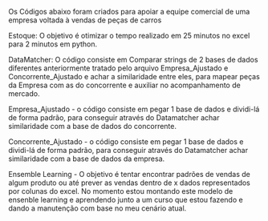 Os Códigos abaixo foram criados para apoiar a equipe comercial de uma empresa voltada à vendas de peças de carros

Estoque: O objetivo é otimizar o tempo realizado em 25 minutos no excel para 2 minutos em python.

DataMatcher: O código consiste em Comparar strings de 2 bases de dados diferentes anteriormente tratado pelo arquivo Empresa_Ajustado e Concorrente_Ajustado e achar a similaridade entre eles, para mapear peças da Empresa com as do concorrente e auxiliar no acompanhamento de mercado.

Empresa_Ajustado - o código consiste em pegar 1 base de dados e dividi-lá de forma padrão, para conseguir através do Datamatcher achar similaridade com a base de dados do concorrente.

Concorrente_Ajustado - o código consiste em pegar 1 base de dados e dividi-lá de forma padrão, para conseguir através do Datamatcher achar similaridade com a base de dados da empresa.

Ensemble Learning - O objetivo é tentar encontrar padrões de vendas de algum produto ou até prever as vendas dentro de x dados representados por colunas do excel. No momento estou montando este modelo de ensenble learning e aprendendo junto a um curso que estou fazendo e dando a manutenção com base no meu cenário atual.
